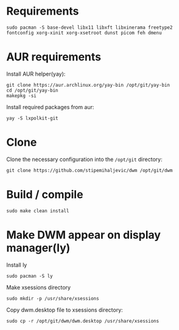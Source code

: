 # Requirements
    sudo pacman -S base-devel libx11 libxft libxinerama freetype2 fontconfig xorg-xinit xorg-xsetroot dunst picom feh dmenu

# AUR requirements
Install AUR helper(yay):

    git clone https://aur.archlinux.org/yay-bin /opt/git/yay-bin
    cd /opt/git/yay-bin
    makepkg -si

Install required packages from aur:

    yay -S lxpolkit-git

# Clone
Clone the necessary configuration into the `/opt/git` directory:

    git clone https://github.com/stipemihaljevic/dwm /opt/git/dwm

# Build / compile
    sudo make clean install

# Make DWM appear on display manager(ly)
Install ly

    sudo pacman -S ly

Make xsessions directory

    sudo mkdir -p /usr/share/xsessions

Copy dwm.desktop file to xsessions directory:

    sudo cp -r /opt/git/dwm/dwm.desktop /usr/share/xsessions
